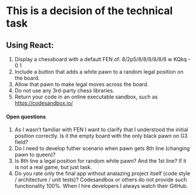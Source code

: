 # This is a decision of the technical task

## Using React:
1. Display a chessboard with a default FEN of: 8/2p5/8/8/8/8/8/8 w KQkq - 0 1
2. Include a button that adds a white pawn to a random legal position on the board.
3. Allow that pawn to make legal moves across the board.
4. Do not use any 3rd-party chess libraries.
5. Return your code in an online executable sandbox, such as https://codesandbox.io/


#### Open questions
1. As I wasn’t familiar with FEN I want to clarify that I understood the initial position correctly. Is it the empty board with the only black pawn on G3 field?
2. Do I need to develop futher scenario when pawn gets 8th line (changing pawn to queen)?
3. Is 8th line a legal position for random white pawn? And the 1st line? If it is not a real game, but just task.
4. Do you rate only the final app without analazing project itself (code style / architecture / unit tests)? Codesandbox or others do not provide such functionality 100%. When I hire developers I always watch their GitHub.

